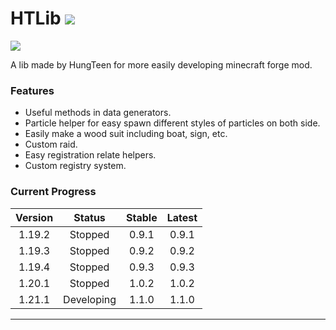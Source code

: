 # HTLib [![](https://cf.way2muchnoise.eu/full_794622_downloads.svg)](https://www.curseforge.com/minecraft/mc-mods/hungteens-lib)

[![](https://cf.way2muchnoise.eu/versions/794622.svg)](https://www.curseforge.com/minecraft/mc-mods/hungteens-lib)

A lib made by HungTeen for more easily developing minecraft forge mod.

### Features
* Useful methods in data generators.
* Particle helper for easy spawn different styles of particles on both side.
* Easily make a wood suit including boat, sign, etc.
* Custom raid.
* Easy registration relate helpers.
* Custom registry system.

### Current Progress

| Version |   Status   | Stable | Latest |
|:-------:|:----------:|:------:|:------:|
| 1.19.2  |  Stopped   | 0.9.1  | 0.9.1  |
| 1.19.3  |  Stopped   | 0.9.2  | 0.9.2  |
| 1.19.4  |  Stopped   | 0.9.3  | 0.9.3  |
| 1.20.1  |  Stopped   | 1.0.2  | 1.0.2  |
| 1.21.1  | Developing | 1.1.0  | 1.1.0  |
---